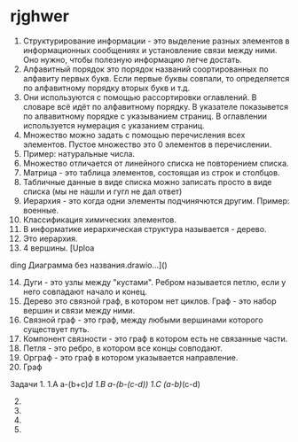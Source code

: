 # rjghwer
1. Структурирование информации - это выделение разных элементов в информационных сообщениях и установление связи между ними. Оно нужно, чтобы полезную информацию легче достать.
2. Алфавитный порядок это порядок названий соортированных по алфавиту первых букв. Если первые буквы совпали, то определяется по алфавитному порядку вторых букв и т.д.
3. Они используются с помощью рассортировки оглавлений. В словаре всё идёт по алфавитному порядку. В указателе показывется по алвавитному порядке с указыванием страниц. В оглавлении используется нумерация с указанием страниц.
4. Множество можно задать с помощью перечисления всех элементов. Пустое множество это 0 элементов в перечислении.
5. Пример: натуральные числа.
6. Множество отличается от линейного списка не повторением списка.
7. Матрица - это таблица элементов, состоящая из строк и столбцов.
8. Табличные данные в виде списка можно записать просто в виде списка (мы не нашли и гугл не дал ответ)
9. Иерархия - это когда одни элементы подчинячются другим. Пример: военные.
10.  Классификация химических элементов.
11.  В информатике иерархическая структура называется - дерево.
12.  Это иерархия.
13.  4 вершины. [Uploa<mxfile host="app.diagrams.net" agent="Mozilla/5.0 (Windows NT 10.0; Win64; x64) AppleWebKit/537.36 (KHTML, like Gecko) Chrome/126.0.0.0 YaBrowser/24.7.0.0 Safari/537.36" version="24.7.12">
  <diagram name="Страница — 1" id="AcJIb8mFn82fD-Ifwf1u">
    <mxGraphModel dx="794" dy="711" grid="1" gridSize="10" guides="1" tooltips="1" connect="1" arrows="1" fold="1" page="1" pageScale="1" pageWidth="827" pageHeight="1169" math="0" shadow="0">
      <root>
        <mxCell id="0" />
        <mxCell id="1" parent="0" />
        <mxCell id="fIg4PxcfmCc_s5A0I0KJ-1" value="" style="ellipse;whiteSpace=wrap;html=1;aspect=fixed;" vertex="1" parent="1">
          <mxGeometry x="70" y="30" width="80" height="80" as="geometry" />
        </mxCell>
        <mxCell id="fIg4PxcfmCc_s5A0I0KJ-2" value="" style="ellipse;whiteSpace=wrap;html=1;aspect=fixed;" vertex="1" parent="1">
          <mxGeometry x="220" y="30" width="80" height="80" as="geometry" />
        </mxCell>
        <mxCell id="fIg4PxcfmCc_s5A0I0KJ-3" value="" style="ellipse;whiteSpace=wrap;html=1;aspect=fixed;" vertex="1" parent="1">
          <mxGeometry x="374" y="30" width="80" height="80" as="geometry" />
        </mxCell>
        <mxCell id="fIg4PxcfmCc_s5A0I0KJ-4" value="" style="ellipse;whiteSpace=wrap;html=1;aspect=fixed;" vertex="1" parent="1">
          <mxGeometry x="540" y="30" width="80" height="80" as="geometry" />
        </mxCell>
        <mxCell id="fIg4PxcfmCc_s5A0I0KJ-11" style="edgeStyle=orthogonalEdgeStyle;rounded=0;orthogonalLoop=1;jettySize=auto;html=1;exitX=0;exitY=0;exitDx=0;exitDy=0;entryX=0.5;entryY=1;entryDx=0;entryDy=0;" edge="1" parent="1" source="fIg4PxcfmCc_s5A0I0KJ-5" target="fIg4PxcfmCc_s5A0I0KJ-1">
          <mxGeometry relative="1" as="geometry" />
        </mxCell>
        <mxCell id="fIg4PxcfmCc_s5A0I0KJ-12" style="edgeStyle=orthogonalEdgeStyle;rounded=0;orthogonalLoop=1;jettySize=auto;html=1;exitX=0.5;exitY=0;exitDx=0;exitDy=0;entryX=0.5;entryY=1;entryDx=0;entryDy=0;" edge="1" parent="1" source="fIg4PxcfmCc_s5A0I0KJ-5" target="fIg4PxcfmCc_s5A0I0KJ-2">
          <mxGeometry relative="1" as="geometry" />
        </mxCell>
        <mxCell id="fIg4PxcfmCc_s5A0I0KJ-13" style="edgeStyle=orthogonalEdgeStyle;rounded=0;orthogonalLoop=1;jettySize=auto;html=1;exitX=0.5;exitY=0;exitDx=0;exitDy=0;entryX=0.5;entryY=1;entryDx=0;entryDy=0;" edge="1" parent="1" source="fIg4PxcfmCc_s5A0I0KJ-5" target="fIg4PxcfmCc_s5A0I0KJ-3">
          <mxGeometry relative="1" as="geometry" />
        </mxCell>
        <mxCell id="fIg4PxcfmCc_s5A0I0KJ-14" style="edgeStyle=orthogonalEdgeStyle;rounded=0;orthogonalLoop=1;jettySize=auto;html=1;exitX=1;exitY=0;exitDx=0;exitDy=0;entryX=0.5;entryY=1;entryDx=0;entryDy=0;" edge="1" parent="1" source="fIg4PxcfmCc_s5A0I0KJ-5" target="fIg4PxcfmCc_s5A0I0KJ-4">
          <mxGeometry relative="1" as="geometry" />
        </mxCell>
        <mxCell id="fIg4PxcfmCc_s5A0I0KJ-5" value="" style="ellipse;whiteSpace=wrap;html=1;aspect=fixed;" vertex="1" parent="1">
          <mxGeometry x="300" y="220" width="80" height="80" as="geometry" />
        </mxCell>
        <mxCell id="fIg4PxcfmCc_s5A0I0KJ-10" style="edgeStyle=orthogonalEdgeStyle;rounded=0;orthogonalLoop=1;jettySize=auto;html=1;exitX=0.5;exitY=0;exitDx=0;exitDy=0;entryX=0.5;entryY=1;entryDx=0;entryDy=0;" edge="1" parent="1" source="fIg4PxcfmCc_s5A0I0KJ-6" target="fIg4PxcfmCc_s5A0I0KJ-5">
          <mxGeometry relative="1" as="geometry" />
        </mxCell>
        <mxCell id="fIg4PxcfmCc_s5A0I0KJ-6" value="" style="ellipse;whiteSpace=wrap;html=1;aspect=fixed;" vertex="1" parent="1">
          <mxGeometry x="300" y="430" width="80" height="80" as="geometry" />
        </mxCell>
        <mxCell id="fIg4PxcfmCc_s5A0I0KJ-15" value="Лист" style="text;html=1;align=center;verticalAlign=middle;whiteSpace=wrap;rounded=0;" vertex="1" parent="1">
          <mxGeometry x="70" y="50" width="80" height="40" as="geometry" />
        </mxCell>
        <mxCell id="fIg4PxcfmCc_s5A0I0KJ-16" value="Лист" style="text;html=1;align=center;verticalAlign=middle;whiteSpace=wrap;rounded=0;" vertex="1" parent="1">
          <mxGeometry x="220" y="50" width="80" height="40" as="geometry" />
        </mxCell>
        <mxCell id="fIg4PxcfmCc_s5A0I0KJ-17" value="Лист" style="text;html=1;align=center;verticalAlign=middle;whiteSpace=wrap;rounded=0;" vertex="1" parent="1">
          <mxGeometry x="374" y="50" width="80" height="40" as="geometry" />
        </mxCell>
        <mxCell id="fIg4PxcfmCc_s5A0I0KJ-18" value="Лист" style="text;html=1;align=center;verticalAlign=middle;whiteSpace=wrap;rounded=0;" vertex="1" parent="1">
          <mxGeometry x="540" y="50" width="80" height="40" as="geometry" />
        </mxCell>
        <mxCell id="fIg4PxcfmCc_s5A0I0KJ-19" value="Стебель&lt;span style=&quot;color: rgba(0, 0, 0, 0); font-family: monospace; font-size: 0px; text-align: start; text-wrap: nowrap;&quot;&gt;%3CmxGraphModel%3E%3Croot%3E%3CmxCell%20id%3D%220%22%2F%3E%3CmxCell%20id%3D%221%22%20parent%3D%220%22%2F%3E%3CmxCell%20id%3D%222%22%20value%3D%22%D0%9B%D0%B8%D1%81%D1%82%22%20style%3D%22text%3Bhtml%3D1%3Balign%3Dcenter%3BverticalAlign%3Dmiddle%3BwhiteSpace%3Dwrap%3Brounded%3D0%3B%22%20vertex%3D%221%22%20parent%3D%221%22%3E%3CmxGeometry%20x%3D%22540%22%20y%3D%2250%22%20width%3D%2280%22%20height%3D%2240%22%20as%3D%22geometry%22%2F%3E%3C%2FmxCell%3E%3C%2Froot%3E%3C%2FmxGraphModel%3E&lt;/span&gt;" style="text;html=1;align=center;verticalAlign=middle;whiteSpace=wrap;rounded=0;" vertex="1" parent="1">
          <mxGeometry x="300" y="240" width="80" height="40" as="geometry" />
        </mxCell>
        <mxCell id="fIg4PxcfmCc_s5A0I0KJ-20" value="Лист" style="text;html=1;align=center;verticalAlign=middle;whiteSpace=wrap;rounded=0;" vertex="1" parent="1">
          <mxGeometry x="300" y="450" width="80" height="40" as="geometry" />
        </mxCell>
      </root>
    </mxGraphModel>
  </diagram>
</mxfile>
ding Диаграмма без названия.drawio…]()

14.  Дуги - это узлы между "кустами". Ребром называется петлю, если у него совпадают начало и конец. 
15.  Дерево это связной граф, в котором нет циклов. Граф - это набор вершин и связи между ними.
16.  Связной граф - это граф, между любыми вершинами которого существует путь.
17.  Компонент связности - это граф в котором есть не связанные части.
18.  Петля - это ребро, в котором все концы совподают.
19.  Орграф - это граф в котором указывается направление.
20.  Граф

Задачи
1.
1.A a-(b+c)*d
1.B a-(b-(c-d))
1.C (a-b)*(c-d)
 
2.

3.

4.

5.
